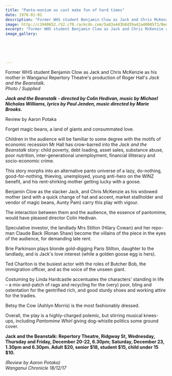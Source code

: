 ```yaml
---
title: "Panto-monium as cast make fun of hard times"
date: 1970-01-01
description: "Former WHS student Benjamin Clow as Jack and Chris McKenzie as his mother in Wanganui Repertory Theatre's production of Roger Hall's Jack and the Beanstalk..."
image: http://c1940652.r52.cf0.rackcdn.com/5a83a443b8d39a42a40005f3/Ben-clow.jpg
excerpt: "Former WHS student Benjamin Clow as Jack and Chris McKenzie as his mother in Wanganui Repertory Theatre's production of Roger Hall's Jack and the Beanstalk."
image_gallery:
    
    
    
    
    
---
```


<p><span>Former WHS student Benjamin Clow as Jack and Chris McKenzie as his mother in Wanganui Repertory Theatre's production of Roger Hall's&nbsp;</span><em>Jack and the Beanstalk</em><span>. <br /><em>Photo / Supplied</em></span></p>
<p><span><em><strong><strong><strong>Jack and the Beanstalk - directed by Colin Hedivan, music by Michael Nicholas Williams, lyrics by Paul Jenden, music directed by Marie Brooks.</strong></strong></strong></em></span></p>
<p>Review by Aaron Potaka</p>
<p class="element element-paragraph">Forget magic beans, a land of giants and consummated love.</p>
<p class="element element-paragraph">Children in the audience will be familiar to some degree with the motifs of economic recession Mr Hall has crow-barred into the&nbsp;<em>Jack and the Beanstalk</em>&nbsp;story: child poverty, debt loading, asset sales, substance abuse, poor nutrition, inter-generational unemployment, financial illiteracy and socio-economic crime.</p>
<p class="element element-paragraph">This story morphs into an alternative panto universe of a lazy, do-nothing, good-for-nothing, thieving, unemployed, young anti-hero on the WINZ benefit, and his rent-shirking mother getting lucky with a goose.</p>
<p class="element element-paragraph">Benjamin Clow as the slacker Jack, and Chris McKenzie as his widowed mother (and with a quick change of hat and accent, market stallholder and vendor of magic beans, Aunty Pam) carry this play with vigour.</p>
<p class="element element-paragraph">The interaction between them and the audience, the essence of pantomime, would have pleased director Colin Hedivan.</p>
<p class="element element-paragraph">Speculative investor, the landlady Mrs Stilton (Hilary Cowan) and her repo-man Claude Back (Ronan Shaw) become the villains of the piece in the eyes of the audience, for demanding late rent.</p>
<p class="element element-paragraph">Brie Parkinson plays blonde gold-digging Paris Stilton, daughter to the landlady, and is Jack's love interest (while a golden goose egg is hers).</p>
<p class="element element-paragraph">Ted Charlton is the busiest actor with the roles of Butcher Bob, the immigration officer, and as the voice of the unseen giant.</p>
<p class="element element-paragraph">Costuming by Linda Hardcastle accentuates the characters' standing in life &ndash; a mix-and-patch of rags and recycling for the (very) poor, bling and ostentation for the gentrified rich, and good sturdy shoes and working attire for the tradies.</p>
<p class="element element-paragraph">Betsy the Cow (Ashlyn Morris) is the most fashionably dressed.</p>
<p class="element element-paragraph">Overall, the play is a highly-charged polemic, but stirring musical knees-ups, including&nbsp;<em>Pantomime Whirl</em>&nbsp;giving dog-whistle politics some ground cover.</p>
<p class="element element-paragraph"><strong>Jack and the Beanstalk: Repertory Theatre, Ridgway St, Wednesday, Thursday and Friday, December 20-22, 6.30pm; Saturday, December 23, 1.30pm and 6.30pm. Adult $20, senior $18, student $15, child under 15 $10.</strong></p>
<p><span><em>(<span>Review by Aaron Potaka</span>)<br />Wanganui Chronicle 18/12/17</em></span></p>

